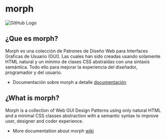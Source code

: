 # morph

![GitHub Logo](https://image.ibb.co/mqcuwa/morph_logo_1_fw.png)

## ¿Que es morph? 

Morph es una colección de Patrones de Diseño Web para Interfaces Graficas de Usuario (GUI). Las cuales han sido creadas usando solamente HTML natural y un mínimo de clases CSS abstraídas con una sintaxis semántica. Todo ello para mejorar la experiencia del diseñador, programador y del usuario.

- Documentación sobre morph a detalle [documentación](https://github.com/techfano/morph/wiki/Morph-fundamentos)

## ¿What is morph?

Morph is a collection of Web GUI Design Patterns using only natural HTML and a minimal CSS classes abstraction with a semantic syntax to improve user, designer and coder experience.

- More documentation about morph [wiki](https://github.com/techfano/morph/wiki/Soon-in-English)
